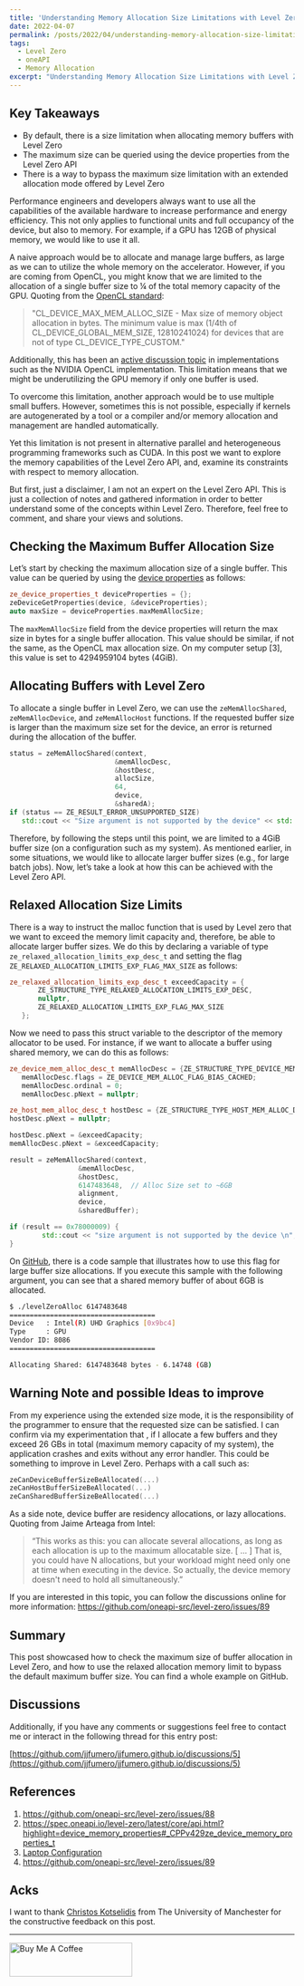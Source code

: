 ```yaml
---
title: 'Understanding Memory Allocation Size Limitations with Level Zero'
date: 2022-04-07
permalink: /posts/2022/04/understanding-memory-allocation-size-limitations-with-levelzero/
tags:
  - Level Zero
  - oneAPI 
  - Memory Allocation
excerpt: "Understanding Memory Allocation Size Limitations with Level Zero"
---
```


## Key Takeaways

- By default, there is a size limitation when allocating memory buffers with Level Zero
- The maximum size can be queried using the device properties from the Level Zero API
- There is a way to bypass the maximum size limitation with an extended allocation mode offered by Level Zero 


Performance engineers and developers always want to use all the capabilities of the  available hardware to increase performance and energy efficiency. This not only applies to functional units and full occupancy of the device, but also to memory. For example, if a GPU has 12GB of physical memory, we would like to use it all. 

A naive approach would be to allocate and manage large buffers, as large as we can to utilize the whole memory on the accelerator. However, if you are coming from OpenCL, you might know that we are limited to the allocation of a single buffer size to ¼ of the total memory capacity of the GPU. Quoting from the [OpenCL standard](https://www.khronos.org/registry/OpenCL/specs/3.0-unified/html/OpenCL_API.html#CL_DEVICE_MAX_MEM_ALLOC_SIZE):


> "CL_DEVICE_MAX_MEM_ALLOC_SIZE - Max size of memory object allocation in bytes. The minimum value is max (1/4th of CL_DEVICE_GLOBAL_MEM_SIZE, 12810241024) for devices that are not of type CL_DEVICE_TYPE_CUSTOM."


Additionally, this has been an [active discussion topic](https://forums.developer.nvidia.com/t/why-is-cl-device-max-mem-alloc-size-never-larger-than-25-of-cl-device-global-mem-size-only-on-nvidia/47745) in implementations such as the NVIDIA OpenCL implementation. This limitation means that we might be underutilizing the GPU memory if only one buffer is used. 


To overcome this limitation, another approach would be to use multiple small buffers. However, sometimes this is not possible, especially if kernels are autogenerated by a tool or a compiler and/or memory allocation and management are handled automatically. 

Yet this limitation is not present in alternative parallel and heterogeneous programming frameworks such as CUDA. In this post we want to explore the memory capabilities of the Level Zero API, and, examine its constraints with respect to memory allocation. 

But first, just a disclaimer, I am not an expert on the Level Zero API. This is just a collection  of notes and gathered information in order to better understand some of the concepts within Level Zero. Therefore, feel free to comment, and share your views and solutions.


## Checking the Maximum Buffer Allocation Size


Let’s start by checking the maximum allocation size of a single buffer. This value can be queried by using the [device properties](https://spec.oneapi.io/level-zero/latest/core/api.html?highlight=device_memory_properties#_CPPv4N22ze_device_properties_t15maxMemAllocSizeE) as follows:


```cpp
ze_device_properties_t deviceProperties = {};
zeDeviceGetProperties(device, &deviceProperties);
auto maxSize = deviceProperties.maxMemAllocSize;
```

The `maxMemAllocSize` field from the device properties will return the max size in bytes for a single buffer allocation. This value should be similar, if not the same, as the OpenCL max allocation size. On my computer setup [3], this value is set to 4294959104 bytes (4GiB).



## Allocating Buffers with Level Zero

To allocate a single buffer in Level Zero, we can use the `zeMemAllocShared`, `zeMemAllocDevice`, and `zeMemAllocHost` functions. If the requested buffer size is larger than the maximum size set for the device, an error is returned during the allocation of the buffer. 


```cpp
status = zeMemAllocShared(context, 
                          &memAllocDesc, 
                          &hostDesc,
                          allocSize, 
                          64,
                          device,
                          &sharedA);
if (status == ZE_RESULT_ERROR_UNSUPPORTED_SIZE) 
   std::cout << "Size argument is not supported by the device" << std::endl;
```

Therefore, by following the steps until this point, we are limited to a 4GiB buffer size (on a configuration such as my system). As mentioned earlier, in some situations, we would like to allocate larger buffer sizes (e.g., for large batch jobs). Now, let’s take a look at how this can be achieved with the Level Zero API. 


## Relaxed Allocation Size Limits 

There is a way to instruct the malloc function that is used by Level zero that we want to exceed the memory limit capacity and, therefore, be able to allocate larger buffer sizes. 
We do this by declaring a variable of type `ze_relaxed_allocation_limits_exp_desc_t` and setting the flag `ZE_RELAXED_ALLOCATION_LIMITS_EXP_FLAG_MAX_SIZE` as follows:


```cpp
ze_relaxed_allocation_limits_exp_desc_t exceedCapacity = {
       ZE_STRUCTURE_TYPE_RELAXED_ALLOCATION_LIMITS_EXP_DESC,
       nullptr,
       ZE_RELAXED_ALLOCATION_LIMITS_EXP_FLAG_MAX_SIZE
   };
```

Now we need to pass this struct variable to the descriptor of the memory allocator to be used. For instance, if we want to allocate a buffer using shared memory, we can do this as follows:


```cpp
ze_device_mem_alloc_desc_t memAllocDesc = {ZE_STRUCTURE_TYPE_DEVICE_MEM_ALLOC_DESC};
   memAllocDesc.flags = ZE_DEVICE_MEM_ALLOC_FLAG_BIAS_CACHED;
   memAllocDesc.ordinal = 0;
   memAllocDesc.pNext = nullptr;

ze_host_mem_alloc_desc_t hostDesc = {ZE_STRUCTURE_TYPE_HOST_MEM_ALLOC_DESC};
hostDesc.pNext = nullptr;

hostDesc.pNext = &exceedCapacity;
memAllocDesc.pNext = &exceedCapacity;

result = zeMemAllocShared(context, 
                 &memAllocDesc, 
                 &hostDesc, 
                 6147483648,  // Alloc Size set to ~6GB
                 alignment, 
                 device, 
                 &sharedBuffer);

if (result == 0x78000009) {
        std::cout << "size argument is not supported by the device \n";
} 
```

On [GitHub](https://github.com/jjfumero/codeBlogArticles/tree/master/april2022/levelZeroAlloc), there is a code sample that illustrates how to use this flag for large buffer size allocations. If you execute this sample with the following argument, you can see that a shared memory buffer of about 6GB is allocated. 

```bash
$ ./levelZeroAlloc 6147483648  
====================================
Device   : Intel(R) UHD Graphics [0x9bc4]
Type     : GPU
Vendor ID: 8086
====================================

Allocating Shared: 6147483648 bytes - 6.14748 (GB) 
```

## Warning Note and possible Ideas to improve

From my experience using the extended size mode, it is the responsibility of the programmer to ensure that the requested size can be satisfied. I can confirm via my experimentation that , if I allocate a few buffers and they exceed 26 GBs in total (maximum memory capacity of my system), the application crashes and exits without any error handler. This could be something to improve in Level Zero. Perhaps with a call such as:


```cpp
zeCanDeviceBufferSizeBeAllocated(...) 
zeCanHostBufferSizeBeAllocated(...) 
zeCanSharedBufferSizeBeAllocated(...) 
```

As a side note, device buffer are residency allocations, or lazy allocations. Quoting from Jaime Arteaga from Intel:

> “This works as this: you can allocate several allocations, as long as each allocation is up to the maximum allocatable size. [ … ]  That is, you could have N allocations, but your workload might need only one at time when executing in the device. So actually, the device memory doesn't need to hold all simultaneously.”


If you are interested in this topic, you can follow the discussions online for more information:
https://github.com/oneapi-src/level-zero/issues/89 

## Summary

This post showcased how to check the maximum size of buffer allocation in Level Zero, and how to use the relaxed allocation memory limit to bypass the default maximum buffer size. You can find a whole example on GitHub. 


## Discussions

Additionally, if you have any comments or suggestions feel free to contact me or interact in the following thread for this entry post:

[https://github.com/jjfumero/jjfumero.github.io/discussions/5](https://github.com/jjfumero/jjfumero.github.io/discussions/5)



## References

1. https://github.com/oneapi-src/level-zero/issues/88 
1. https://spec.oneapi.io/level-zero/latest/core/api.html?highlight=device_memory_properties#_CPPv429ze_device_memory_properties_t 
1. [Laptop Configuration](https://gist.github.com/jjfumero/bf9988dbfd40c7084c6c36a970b9eff6)
1. https://github.com/oneapi-src/level-zero/issues/89


## Acks
I want to thank [Christos Kotselidis](https://www.kotselidis.net/) from The University of Manchester for the constructive feedback on this post. 

_________________________________

<a href="https://www.buymeacoffee.com/snatverk" target="_blank"><img src="https://cdn.buymeacoffee.com/buttons/v2/default-yellow.png" alt="Buy Me A Coffee" style="height: 60px !important;width: 217px !important;" ></a>


